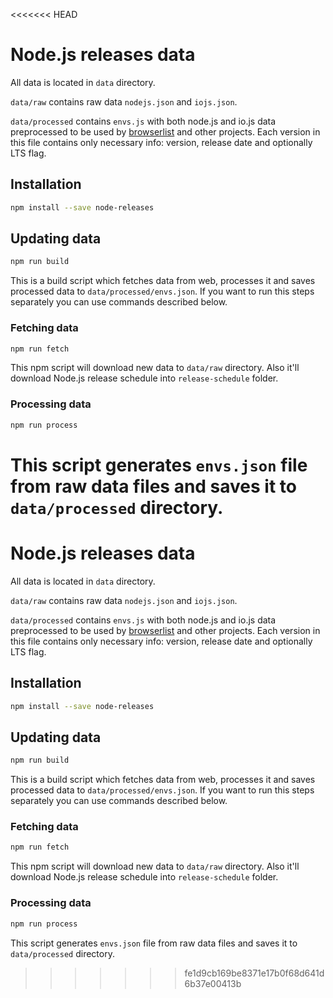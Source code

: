 <<<<<<< HEAD
# Node.js releases data

All data is located in `data` directory.

`data/raw` contains raw data `nodejs.json` and `iojs.json`.

`data/processed` contains `envs.js` with both node.js and io.js data preprocessed to be used by [browserlist](https://github.com/ai/browserslist) and other projects. Each version in this file contains only necessary info: version, release date and optionally LTS flag.

## Installation
```bash
npm install --save node-releases
```

## Updating data
```bash
npm run build
```
This is a build script which fetches data from web, processes it and saves processed data to `data/processed/envs.json`. If you want to run this steps separately you can use commands described below.


### Fetching data
```bash
npm run fetch
```
This npm script will download new data to `data/raw` directory. Also it'll download Node.js release schedule into `release-schedule` folder.

### Processing data
```bash
npm run process
```
This script generates `envs.json` file from raw data files and saves it to `data/processed` directory.
=======
# Node.js releases data

All data is located in `data` directory.

`data/raw` contains raw data `nodejs.json` and `iojs.json`.

`data/processed` contains `envs.js` with both node.js and io.js data preprocessed to be used by [browserlist](https://github.com/ai/browserslist) and other projects. Each version in this file contains only necessary info: version, release date and optionally LTS flag.

## Installation
```bash
npm install --save node-releases
```

## Updating data
```bash
npm run build
```
This is a build script which fetches data from web, processes it and saves processed data to `data/processed/envs.json`. If you want to run this steps separately you can use commands described below.


### Fetching data
```bash
npm run fetch
```
This npm script will download new data to `data/raw` directory. Also it'll download Node.js release schedule into `release-schedule` folder.

### Processing data
```bash
npm run process
```
This script generates `envs.json` file from raw data files and saves it to `data/processed` directory.
>>>>>>> fe1d9cb169be8371e17b0f68d641d6b37e00413b
